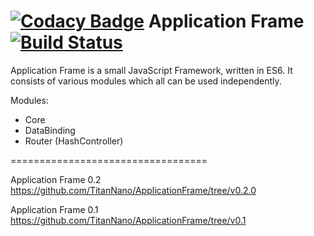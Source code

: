 [![Codacy Badge](https://api.codacy.com/project/badge/Grade/57df220d093b4b0d8efd78fd55c48af5)](https://www.codacy.com/app/titannanomail/ApplicationFrame?utm_source=github.com&utm_medium=referral&utm_content=TitanNanoDE/ApplicationFrame&utm_campaign=badger)
Application Frame [![Build Status](https://travis-ci.org/TitanNanoDE/ApplicationFrame.svg?branch=master)](https://travis-ci.org/TitanNanoDE/ApplicationFrame)
=================================

Application Frame is a small JavaScript Framework, written in ES6.
It consists of various modules which all can be used independently.

Modules:
  - Core
  - DataBinding
  - Router (HashController)




==================================

Application Frame 0.2 https://github.com/TitanNano/ApplicationFrame/tree/v0.2.0

Application Frame 0.1 https://github.com/TitanNano/ApplicationFrame/tree/v0.1
